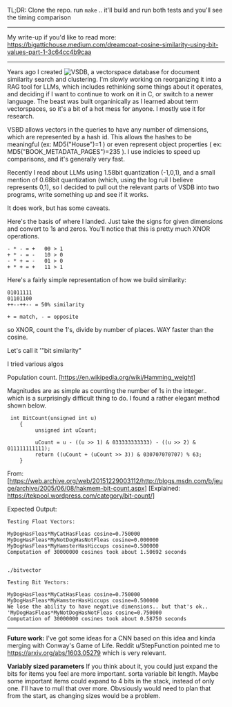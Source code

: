 TL;DR:  Clone the repo. run `make` .. it'll build and run both tests and you'll see the timing comparison
***
My write-up if you'd like to read more: https://bigattichouse.medium.com/dreamcoat-cosine-similarity-using-bit-values-part-1-3c64cc4b9caa
***

Years ago I created ![VSDB, a vectorspace database](https://github.com/bigattichouse/vectorspace) for document similarity search and clustering. I'm slowly working on reorganizing it into a RAG tool for LLMs, which includes rethinking some things about it operates, and
deciding if I want to continue to work on it in C, or switch to a newer language.  The beast was built organinically as I learned about term vectorspaces, so it's a bit of a hot mess for anyone.  I mostly use it for research.

VSBD allows vectors in the queries to have any number of dimensions, which are represented by a hash id. This allows the hashes to be meaningful (ex: MD5("House")=1 ) or even represent object properties ( ex: MD5("BOOK_METADATA_PAGES")=235 ).  I use indicies to speed up comparisons, and it's generally very fast.

Recently I read about LLMs using 1.58bit quantization (-1,0,1), and a small mention of 0.68bit quantization (which, using the log ruil I believe represents 0,1), so I decided to pull out the relevant parts of VSDB into two programs, write something up and see if it works.

It does work, but has some caveats.

Here's the basis of where I landed. Just take the signs for given dimensions and convert to 1s and zeros. You'll notice that this is pretty much XNOR operations.

```
- * - = +   00 > 1
+ * - = -   10 > 0
- * + = -   01 > 0
+ * + = +   11 > 1
```

Here's a fairly simple representation of how we build similarity:
```
01011111
01101100
++--++-- = 50% similarity

+ = match, - = opposite
```

so XNOR, count the 1's, divide by number of places. WAY faster than the cosine.

Let's call it '"bit similarity"



I tried various algos

Population count.
[https://en.wikipedia.org/wiki/Hamming_weight]

Magnitudes are as simple as counting the number of 1s in the integer.. which is a surprisingly difficult thing to do.
I found a rather elegant method shown below.

```
 int BitCount(unsigned int u)
    {
         unsigned int uCount;

         uCount = u - ((u >> 1) & 033333333333) - ((u >> 2) & 011111111111);
         return ((uCount + (uCount >> 3)) & 030707070707) % 63;
    }
```

From: [https://web.archive.org/web/20151229003112/http://blogs.msdn.com/b/jeuge/archive/2005/06/08/hakmem-bit-count.aspx]
[Explained: https://tekpool.wordpress.com/category/bit-count/]


Expected Output:

```
Testing Float Vectors:

MyDogHasFleas*MyCatHasFleas cosine=0.750000
MyDogHasFleas*MyNotDogHasNotFleas cosine=0.000000
MyDogHasFleas*MyHamsterHasHiccups cosine=0.500000
Computation of 30000000 cosines took about 1.50692 seconds


./bitvector

Testing Bit Vectors:

MyDogHasFleas*MyCatHasFleas cosine=0.750000
MyDogHasFleas*MyHamsterHasHiccups cosine=0.500000
We lose the ability to have negative dimensions.. but that's ok..
'MyDogHasFleas*MyNotDogHasNotFleas cosine=0.750000
Computation of 30000000 cosines took about 0.58750 seconds

```
***
**Future work:**
I've got some ideas for a CNN based on this idea and kinda merging with Conway's Game of Life.  Reddit u/StepFunction pointed me to https://arxiv.org/abs/1603.05279 which is very relevant.

**Variably sized parameters**
If you think about it, you could just expand the bits for items you feel are more important. sorta variable bit length.  Maybe some important items could expand to 4 bits in the stack, instead of only one. I'll have to mull that over more. Obvsiously would need to plan that from the start, as changing sizes would be a problem.

